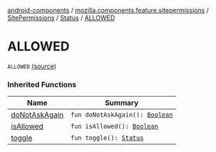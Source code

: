 [android-components](../../../index.md) / [mozilla.components.feature.sitepermissions](../../index.md) / [SitePermissions](../index.md) / [Status](index.md) / [ALLOWED](./-a-l-l-o-w-e-d.md)

# ALLOWED

`ALLOWED` [(source)](https://github.com/mozilla-mobile/android-components/blob/master/components/feature/sitepermissions/src/main/java/mozilla/components/feature/sitepermissions/SitePermissions.kt#L41)

### Inherited Functions

| Name | Summary |
|---|---|
| [doNotAskAgain](do-not-ask-again.md) | `fun doNotAskAgain(): `[`Boolean`](https://kotlinlang.org/api/latest/jvm/stdlib/kotlin/-boolean/index.html) |
| [isAllowed](is-allowed.md) | `fun isAllowed(): `[`Boolean`](https://kotlinlang.org/api/latest/jvm/stdlib/kotlin/-boolean/index.html) |
| [toggle](toggle.md) | `fun toggle(): `[`Status`](index.md) |
